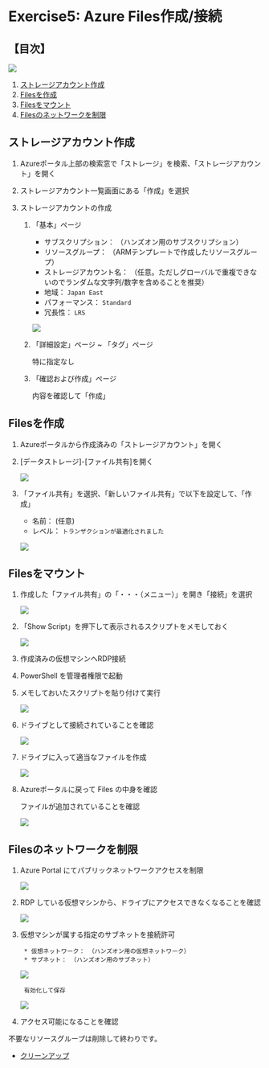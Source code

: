 # Exercise5: Azure Files作成/接続

## 【目次】

![](images/ex00-0000-completed.png)

1. [ストレージアカウント作成](#ストレージアカウント作成)
1. [Filesを作成](#filesを作成)
1. [Filesをマウント](#filesをマウント)
1. [Filesのネットワークを制限](#Filesのネットワークを制限)

## ストレージアカウント作成

1. Azureポータル上部の検索窓で「ストレージ」を検索、「ストレージアカウント」を開く

1. ストレージアカウント一覧画面にある「作成」を選択

1. ストレージアカウントの作成

    1. 「基本」ページ

        * サブスクリプション： （ハンズオン用のサブスクリプション）
        * リソースグループ： （ARMテンプレートで作成したリソースグループ）
        * ストレージアカウント名： （任意。ただしグローバルで重複できないのでランダムな文字列/数字を含めることを推奨）
        * 地域： `Japan East`
        * パフォーマンス： `Standard`
        * 冗長性： `LRS`
        
        ![](images/ex05-0101-files.png)

    1. 「詳細設定」ページ ~ 「タグ」ページ

        特に指定なし

    1. 「確認および作成」ページ

        内容を確認して「作成」

## Filesを作成

1. Azureポータルから作成済みの「ストレージアカウント」を開く

1. [データストレージ]-[ファイル共有]を開く

    ![](images/ex05-0201-files.png)

1. 「ファイル共有」を選択、「新しいファイル共有」で以下を設定して、「作成」

    * 名前： (任意)
    * レベル： `トランザクションが最適化されました`

    ![](images/ex05-0202-files.png)


## Filesをマウント

1. 作成した「ファイル共有」の「・・・（メニュー）」を開き「接続」を選択

    ![](images/ex05-0301-files.png)

1. 「Show Script」を押下して表示されるスクリプトをメモしておく

    ![](images/ex05-0302-files.png)

1. 作成済みの仮想マシンへRDP接続

1. PowerShell を管理者権限で起動

1. メモしておいたスクリプトを貼り付けて実行

    ![](images/ex05-0303-files.png)

1. ドライブとして接続されていることを確認

    ![](images/ex05-0304-files.png)

1. ドライブに入って適当なファイルを作成

    ![](images/ex05-0305-files.png)

1. Azureポータルに戻って Files の中身を確認

    ファイルが追加されていることを確認

    ![](images/ex05-0306-files.png)


## Filesのネットワークを制限
1. Azure Portal にてパブリックネットワークアクセスを制限

    ![](images/ex05-0401-files.png)

1. RDP している仮想マシンから、ドライブにアクセスできなくなることを確認

    ![](images/ex05-0402-files.png)


1. 仮想マシンが属する指定のサブネットを接続許可

        * 仮想ネットワーク： （ハンズオン用の仮想ネットワーク）
        * サブネット： （ハンズオン用のサブネット）

    ![](images/ex05-0403-files.png)

        有効化して保存

    ![](images/ex05-0404-files.png)

1. アクセス可能になることを確認


不要なリソースグループは削除して終わりです。

* [クリーンアップ](exercise99.md)

